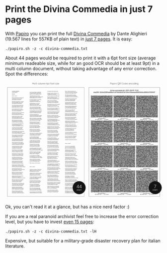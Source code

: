 # Print the Divina Commedia in just 7 pages

With [Papiro](https://github.com/dtonon/papiro) you can print the full [Divina Commedia](divina-commedia.txt) by Dante Alighieri (19.567 lines for 557KB of plain text) in [just 7 pages](qrcodes-divina-commedia.txt.pdf). It is easy:

```
./papiro.sh -z -c divina-commedia.txt
```

About 44 pages would be required to print it with a 6pt font size (average minimum readeable size, while for an good OCR should be at least 9pt) in a multi column document, without taking advantage of any error correction. Spot the differences:

![Multi columns 6pt print vs QR Codes](difference-screenshot.png)

Ok, you can't read it at a glance, but has a nice nerd factor :)

If you are a real paranoid archivist feel free to increase the error correction level, but you have to invest [even 15 pages](qrcodes-h-level-divina-commedia.txt.pdf):

```
./papiro.sh -z -c divina-commedia.txt -lH
```
Expensive, but suitable for a military-grade disaster recovery plan for italian literature.